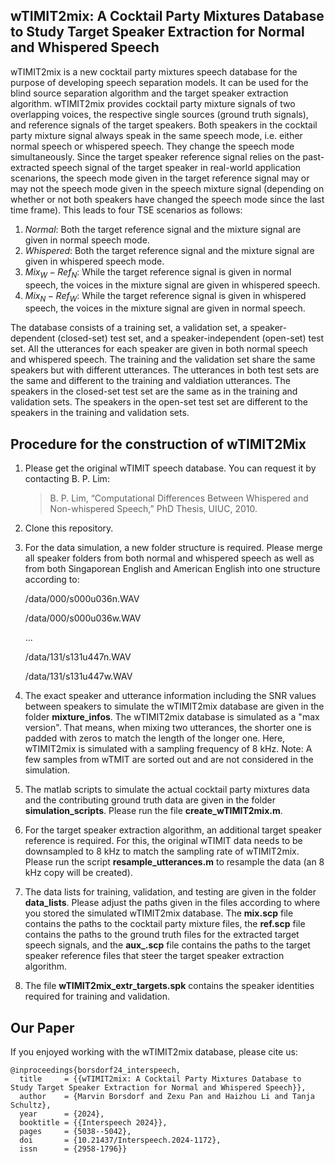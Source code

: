 wTIMIT2mix: A Cocktail Party Mixtures Database to Study Target Speaker Extraction for Normal and Whispered Speech
---
wTIMIT2mix is a new cocktail party mixtures speech database for the purpose of developing speech separation models. It can be used for the blind source separation algorithm and the target speaker extraction algorithm. 
wTIMIT2mix provides cocktail party mixture signals of two overlapping voices, the respective single sources (ground truth signals), and reference signals of the target speakers. Both speakers in the cocktail party mixture signal always speak in the same speech mode, i.e. either normal speech or whispered speech. They change the speech mode simultaneously. Since the target speaker reference signal relies on the past-extracted speech signal of the target speaker in real-world application scenarions, the speech mode given in the target reference signal may or may not the speech mode given in the speech mixture signal (depending on whether or not both speakers have changed the speech mode since the last time frame). This leads to four TSE scenarios as follows:

1) $Normal$: Both the target reference signal and the mixture signal are given in normal speech mode.
2) $Whispered$: Both the target reference signal and the mixture signal are given in whispered speech mode.
3) $Mix_W-Ref_N$: While the target reference signal is given in normal speech, the voices in the mixture signal are given in whispered speech.
4) $Mix_N-Ref_W$: While the target reference signal is given in whispered speech, the voices in the mixture signal are given in normal speech.

The database consists of a training set, a validation set, a speaker-dependent (closed-set) test set, and a speaker-independent (open-set) test set. All the utterances for each speaker are given in both normal speech and whispered speech.
The training and the validation set share the same speakers but with different utterances. The utterances in both test sets are the same and different to the training and valdiation utterances. The speakers in the closed-set test set are the same as in the training and validation sets. The speakers in the open-set test set are different to the speakers in the training and validation sets.

## Procedure for the construction of wTIMIT2Mix

1) Please get the original wTIMIT speech database. You can request it by contacting B. P. Lim:
   > B. P. Lim, “Computational Differences Between Whispered and Non-whispered Speech,” PhD Thesis, UIUC, 2010.
2) Clone this repository.
3) For the data simulation, a new folder structure is required. Please merge all speaker folders from both normal and whispered speech as well as from both Singaporean English and American English into one structure according to:
   
   /data/000/s000u036n.WAV
   
   /data/000/s000u036w.WAV
   
   ...
   
   /data/131/s131u447n.WAV
   
   /data/131/s131u447w.WAV
   
4) The exact speaker and utterance information including the SNR values between speakers to simulate the wTIMIT2mix database are given in the folder **mixture_infos**. The wTIMIT2mix database is simulated as a "max version". That means, when mixing two utterances, the shorter one is padded with zeros to match the length of the longer one. Here, wTIMIT2mix is simulated with a sampling frequency of 8 kHz. Note: A few samples from wTMIT are sorted out and are not considered in the simulation.
5) The matlab scripts to simulate the actual cocktail party mixtures data and the contributing ground truth data are given in the folder **simulation_scripts**. Please run the file **create_wTIMIT2mix.m**.
6) For the target speaker extraction algorithm, an additional target speaker reference is required. For this, the original wTIMIT data needs to be downsampled to 8 kHz to match the sampling rate of wTIMIT2mix. Please run the script **resample_utterances.m** to resample the data (an 8 kHz copy will be created).
7) The data lists for training, validation, and testing are given in the folder **data_lists**. Please adjust the paths given in the files according to where you stored the simulated wTIMIT2mix database. The **mix.scp** file contains the paths to the cocktail party mixture files, the **ref.scp** file contains the paths to the ground truth files for the extracted target speech signals, and the **aux_.scp** file contains the paths to the target speaker reference files that steer the target speaker extraction algorithm.
8) The file **wTIMIT2mix_extr_targets.spk** contains the speaker identities required for training and validation.

## Our Paper
If you enjoyed working with the wTIMIT2mix database, please cite us:
```
@inproceedings{borsdorf24_interspeech,
  title     = {{wTIMIT2mix: A Cocktail Party Mixtures Database to Study Target Speaker Extraction for Normal and Whispered Speech}},
  author    = {Marvin Borsdorf and Zexu Pan and Haizhou Li and Tanja Schultz},
  year      = {2024},
  booktitle = {{Interspeech 2024}},
  pages     = {5038--5042},
  doi       = {10.21437/Interspeech.2024-1172},
  issn      = {2958-1796}}
```
